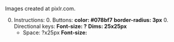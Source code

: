 Images created at pixlr.com.

0. Instructions:
    0. Buttons:
      **color: #078bf7**
      **border-radius: 3px**
    0. Directional keys:
      **Font-size: ?**
      **Dims: 25x25px**
    * Space: ?x25px
      **Font-size:**
